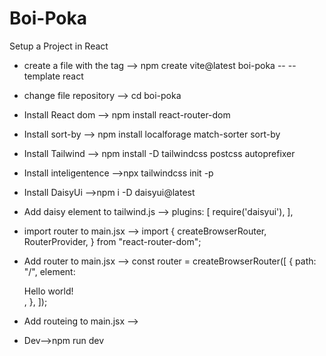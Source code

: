 # Boi-Poka

Setup a Project in React 

* create a file with the tag --> npm create vite@latest boi-poka -- --template react

* change file repository -->  cd boi-poka

* Install React dom  --> npm install react-router-dom

* Install sort-by --> npm install localforage match-sorter sort-by

* Install Tailwind --> npm install -D tailwindcss postcss autoprefixer

* Install inteligentence -->npx tailwindcss init -p

* Install DaisyUi -->npm i -D daisyui@latest

* Add daisy element to tailwind.js --> plugins: [
    require('daisyui'),
  ],
  
* import router to main.jsx -->  import {
  createBrowserRouter,
  RouterProvider,
} from "react-router-dom";
  
* Add router to main.jsx --> const router = createBrowserRouter([
  {
    path: "/",
    element: <div>Hello world!</div>,
  },
]);
 
  
* Add routeing to main.jsx -->   <RouterProvider router={router} />
  
* Dev-->npm run dev
 


